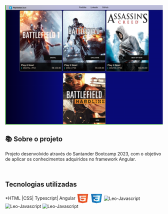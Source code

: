 <img src="./src/assets/PSN Store.png" alt="pagina em execução">

## 📚 Sobre o projeto 
Projeto desenvolvido através do Santander Bootcamp 2023, com o objetivo de aplicar os conhecimentos  adquiridos no framework Angular. 

<br>

## Tecnologias utilizadas

*HTML |CSS| Typescript| Angular
  <img align="center" alt="Leo-HTML" height="30" width="40" src="https://raw.githubusercontent.com/devicons/devicon/master/icons/html5/html5-original.svg">
  <img align="center" alt="Leo-CSS" height="30" width="40" src="https://raw.githubusercontent.com/devicons/devicon/master/icons/css3/css3-original.svg">
    <img align="center" alt="Leo-Javascript" height="30" width="40" src="https://raw.githubusercontent.com/jmnote/z-icons/master/svg/javascript.svg"> <img align="center" alt="Leo-Javascript" height="30" width="40" src="https://raw.githubusercontent.com/jmnote/z-icons/master/svg/javascript.svg"> 
    <img align="center" alt="Leo-Javascript" height="30" width="40" src="https://raw.githubusercontent.com/jmnote/z-icons/master/svg/javascript.svg">

<br>
